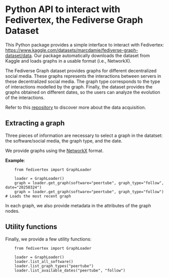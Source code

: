 # Python API to interact with Fedivertex, the Fediverse Graph Dataset

This Python package provides a simple interface to interact with Fedivertex: https://www.kaggle.com/datasets/marcdamie/fediverse-graph-dataset/data.
Our package automatically downloads the dataset from Kaggle and loads graphs in a usable format (i.e., NetworkX).

The Fediverse Graph dataset provides graphs for different decentralized social media.
These graphs represents the interactions between servers in these decentralized social media.
The graph type corresponds to the type of interactions modelled by the graph.
Finally, the dataset provides the graphs obtained on different dates, so the users can analyze the evolution of the interactions.

Refer to this [repository](https://github.com/MarcT0K/Franck) to discover more about the data acquisition.

## Extracting a graph 

Three pieces of information are necessary to select a graph in the datatset: the software/social media, the graph type, and the date.

We provide graphs using the [NetworkX](https://networkx.org/) format.

**Example**:

```python3
    from fedivertex import GraphLoader

    loader = GraphLoader()
    graph = loader.get_graph(software="peertube", graph_type="follow", date="20250324")
    graph = loader.get_graph(software="peertube", graph_type="follow") # Loads the most recent graph
```


In each graph, we also provide metadata in the attributes of the graph nodes.

## Utility functions

Finally, we provide a few utility functions:

```python3
    from fedivertex import GraphLoader

    loader = GraphLoader()
    loader.list_all_software()
    loader.list_graph_types("peertube")
    loader.list_available_dates("peertube", "follow")
```
